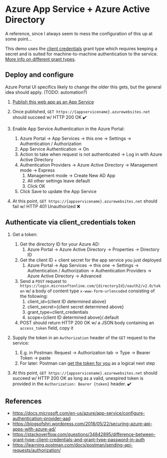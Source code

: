 # Azure App Service + Azure Active Directory

A reference, since I always seem to mess the configuration of this up at some point...

This demo uses the [client credentials](https://oauth.net/2/grant-types/client-credentials/) grant type which requires keeping a secret and is suited for machine-to-machine authentication to the service. [More info on different grant types](https://oauth.net/2/grant-types/).

## Deploy and configure

Azure Portal UI specifics likely to change the older this gets, but the general idea should apply. (TODO: automation?)

1. [Publish this web app as an App Service](https://docs.microsoft.com/en-us/visualstudio/deployment/quickstart-deploy-to-azure)

1. Once published, `GET https://{appservicename}.azurewebsites.net` should succeed w/ HTTP 200 OK ✔️

1. Enable App Service Authentication in the Azure Portal:
   1. Azure Portal -> App Services -> this one -> Settings -> Authentication / Authorization
   1. App Service Authentication -> On
   1. Action to take when request is not authenticated -> Log in with Azure Active Directory
   1. Authentication Providers -> Azure Active Directory -> Management mode -> Express
      1. Management mode -> Create New AD App
      1. All other settings leave default
      1. Click OK
   1. Click Save to update the App Service

1. At this point, `GET https://{appservicename}.azurewebsites.net` should fail w/ HTTP 401 Unauthorized ❌

## Authenticate via client_credentials token

1. Get a token:
   1. Get the directory ID for your Azure AD:
      1. Azure Portal -> Azure Active Directory -> Properties -> Directory ID
   1. Get the client ID + client secret for the app service you just deployed
      1. Azure Portal -> App Services -> this one -> Settings -> Authentication / Authorization -> Authentication Providers -> Azure Active Directory -> Advanced
   1. Send a `POST` request to `https://login.microsoftonline.com/{directoryId}/oauth2/v2.0/token` w/ a body of content type `x-www-form-urlencoded` consisting of the following:
      1. client_id={client ID determined above}
      1. client_secret={client secret determined above}
      1. grant_type=client_credentials
      1. scope={client ID determined above}/.default
   1. POST should return HTTP 200 OK w/ a JSON body containing an `access_token` field, copy it

1. Supply the token in an `Authorization` header of the `GET` request to the service:
   1. E.g. in Postman: Request -> Authorization tab -> Type -> Bearer Token -> paste
   1. For later: Postman can [get the token for you](https://learning.postman.com/docs/postman/sending-api-requests/authorization/#oauth-20) as a logical next step

1. At this point, `GET https://{appservicename}.azurewebsites.net` should succeed w/ HTTP 200 OK as long as a valid, unexpired token is provided in the `Authorization: Bearer {token}` header. ✔️

## References

* <https://docs.microsoft.com/en-us/azure/app-service/configure-authentication-provider-aad>
* <https://blogsofshri.wordpress.com/2018/05/22/securing-azure-api-apps-with-azure-ad/>
* <https://stackoverflow.com/questions/34842895/difference-between-grant-type-client-credentials-and-grant-type-password-in-auth>
* <https://learning.postman.com/docs/postman/sending-api-requests/authorization/>